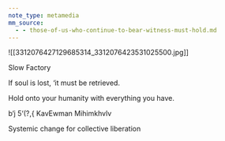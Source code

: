 ```yaml
---
note_type: metamedia
mm_source:
  - - those-of-us-who-continue-to-bear-witness-must-hold.md
---
```


![[3312076427129685314_3312076423531025500.jpg]]

Slow Factory

If soul is lost,
‘it must be retrieved.

Hold onto your
humanity with
everything you have.

b‘j 5‘\(?,{ KavEwman Mihimkhvlv

Systemic change for collective liberation

